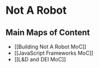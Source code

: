# Not A Robot 

## Main Maps of Content

- [[Building Not A Robot MoC]]
- [[JavaScript Frameworks MoC]]
- [[L&D and DEI MoC]]
